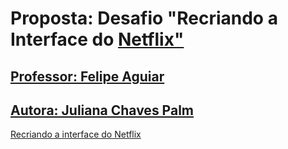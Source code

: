 <h1>Proposta: Desafio "Recriando a Interface do <a href="https://julianachavespalm.github.io/netflixclone/">Netflix"</h1><h2>Professor: Felipe Aguiar</h2><h2>Autora: Juliana Chaves Palm</h2>Recriando a interface do Netflix</a>
